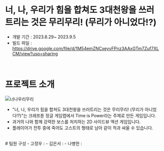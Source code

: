 # 너, 나, 우리가 힘을 합쳐도 3대천왕을 쓰러트리는 것은 무리무리! (무리가 아니었다!?)
- 개발 기간 : 2023.8.29~ 2023.9.5
- 빌드 파일 : <https://drive.google.com/file/d/1M54emZNCxeyvFPnz3AAxGTm7Zuf7XLCM/view?usp=sharing>
<br>

# 프로젝트 소개 
![너나우리무리](https://github.com/KES123450/W03_TimeIsPower/assets/94689360/5d2b9a3c-968c-488d-8bbd-adfdad7fd5ad)

- "너, 나, 우리가 힘을 합쳐도 3대천왕을 쓰러트리는 것은 무리무리! (무리가 아니었다!?)"는 크래프톤 정글 게임랩에서 Time is Power라는 주제로 만든 게임입니다.
- 과거의 나와 함께 강력한 보스를 처치하는 2D 사이드뷰 액션 게임입니다.
- 플레이어가 전투 중에 죽어도 고스트의 형태로 남아 같이 적과 싸울 수 있습니다.
<br>
# 팀원 구성
- 고정우 : <https://github.com/fixedcow>
- 김은서 : <https://github.com/KES123450>
- 나병한 : <https://github.com/svcbn>
